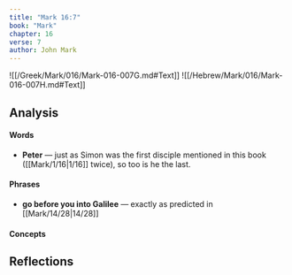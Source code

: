 ```yaml
---
title: "Mark 16:7"
book: "Mark"
chapter: 16
verse: 7
author: John Mark
---
```

![[/Greek/Mark/016/Mark-016-007G.md#Text]]
![[/Hebrew/Mark/016/Mark-016-007H.md#Text]]

## Analysis

#### Words
- **Peter** — just as Simon was the first disciple mentioned in this book ([[Mark/1/16|1/16]] twice), so too is he the last.

#### Phrases
- **go before you into Galilee** — exactly as predicted in [[Mark/14/28|14/28]]

#### Concepts

## Reflections
